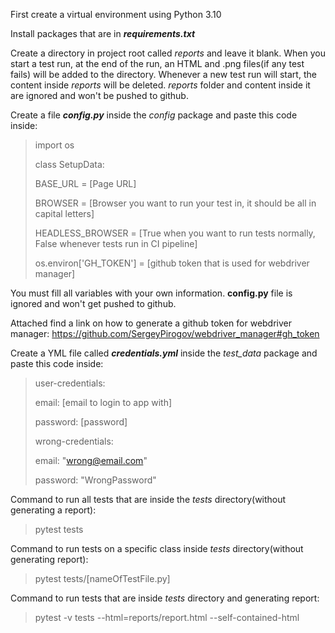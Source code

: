 First create a virtual environment using Python 3.10

Install packages that are in ***requirements.txt***

Create a directory in project root called *reports* and leave it blank.
When you start a test run, at the end of the run, an HTML and .png files(if any test fails) will be added to the directory.
Whenever a new test run will start, the content inside *reports* will be deleted.
*reports* folder and content inside it are ignored and won't be pushed to github.

Create a file ***config.py*** inside the *config* package and paste this code inside:
> import os
> 
>    class SetupData:
> 
>    BASE_URL = [Page URL]
> 
>    BROWSER = [Browser you want to run your test in, it should be all in capital letters]
> 
>    HEADLESS_BROWSER = [True when you want to run tests normally, False whenever tests run in CI pipeline]
> 
>    os.environ['GH_TOKEN'] = [github token that is used for webdriver manager]

You must fill all variables with your own information.
**config.py** file is ignored and won't get pushed to github.

Attached find a link on how to generate a github token for webdriver manager: https://github.com/SergeyPirogov/webdriver_manager#gh_token

Create a YML file called ***credentials.yml*** inside the *test_data* package and paste this code inside:
>user-credentials:
> 
>  email: [email to login to app with]
> 
>  password: [password]
>
>wrong-credentials:
> 
>  email: "wrong@email.com"
> 
>  password: "WrongPassword"

Command to run all tests that are inside the *tests* directory(without generating a report):
> pytest tests

Command to run tests on a specific class inside *tests* directory(without generating report):
> pytest tests/[nameOfTestFile.py]

Command to run tests that are inside *tests* directory and generating report:
> pytest -v tests --html=reports/report.html --self-contained-html